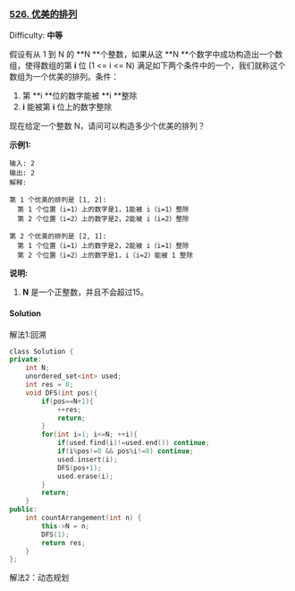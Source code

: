 ### [526\. 优美的排列](https://leetcode-cn.com/problems/beautiful-arrangement/)

Difficulty: **中等**


假设有从 1 到 N 的 **N **个整数，如果从这 **N **个数字中成功构造出一个数组，使得数组的第 **i** 位 (1 <= i <= N) 满足如下两个条件中的一个，我们就称这个数组为一个优美的排列。条件：

1.  第 **i **位的数字能被 **i **整除
2.  **i** 能被第 **i** 位上的数字整除

现在给定一个整数 N，请问可以构造多少个优美的排列？

**示例1:**

```
输入: 2
输出: 2
解释: 

第 1 个优美的排列是 [1, 2]:
  第 1 个位置（i=1）上的数字是1，1能被 i（i=1）整除
  第 2 个位置（i=2）上的数字是2，2能被 i（i=2）整除

第 2 个优美的排列是 [2, 1]:
  第 1 个位置（i=1）上的数字是2，2能被 i（i=1）整除
  第 2 个位置（i=2）上的数字是1，i（i=2）能被 1 整除
```

**说明:**

1.  **N** 是一个正整数，并且不会超过15。


#### Solution

解法1:回溯

```cpp
​class Solution {
private:
    int N;
    unordered_set<int> used;
    int res = 0;
    void DFS(int pos){
        if(pos==N+1){
            ++res;
            return;
        }
        for(int i=1; i<=N; ++i){
            if(used.find(i)!=used.end()) continue;
            if(i%pos!=0 && pos%i!=0) continue;
            used.insert(i);
            DFS(pos+1);
            used.erase(i);
        }
        return;
    }
public:
    int countArrangement(int n) {
        this->N = n;
        DFS(1);
        return res;
    }
};
```

解法2：动态规划  
